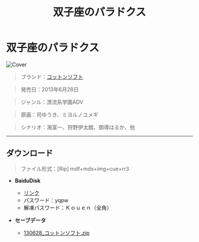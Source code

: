 ﻿---
layout: mypost
title: 双子座のパラドクス
categories: [コットンソフト]
---

# 双子座のパラドクス

![Cover](130628_コットンソフト.jpg)

> ブランド：<a href="http://cotton-soft.com/" target="_blank">コットンソフト</a>

> 発売日：2013年6月28日

> ジャンル：漂流系学園ADV

> 原画：司ゆうき、ミヨルノユメギ

> シナリオ：海富一、狩野伊太朗、御導はるか、他

---
## ダウンロード
> ファイル形式：[Rip] mdf+mds+img+cue+rr3

  - **BaiduDisk**

    - [リンク](https://pan.baidu.com/s/1NuZEy7iQzaZ-sA2V5pEktg)
    - パスワード：yqpw
    - 解凍パスワード：Ｋｏｕｅｎ（全角）
  - **セーブデータ**

    - [130628_コットンソフト.zip](130628_コットンソフト.zip)

